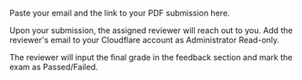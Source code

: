 Paste your email and the link to your PDF submission here.

Upon your submission, the assigned reviewer will reach out to you.
Add the reviewer's email to your Cloudflare account as Administrator Read-only.

The reviewer will input the final grade in the feedback section and mark the exam as Passed/Failed.